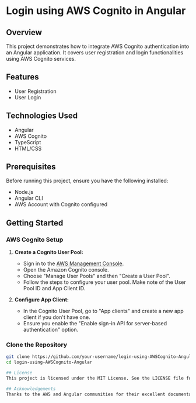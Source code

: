 # Login using AWS Cognito in Angular

## Overview
This project demonstrates how to integrate AWS Cognito authentication into an Angular application. It covers user registration and login functionalities using AWS Cognito services.

## Features
- User Registration
- User Login

## Technologies Used
- Angular
- AWS Cognito
- TypeScript
- HTML/CSS

## Prerequisites
Before running this project, ensure you have the following installed:
- Node.js
- Angular CLI
- AWS Account with Cognito configured

## Getting Started

### AWS Cognito Setup
1. **Create a Cognito User Pool:**
   - Sign in to the [AWS Management Console](https://aws.amazon.com/console/).
   - Open the Amazon Cognito console.
   - Choose "Manage User Pools" and then "Create a User Pool".
   - Follow the steps to configure your user pool. Make note of the User Pool ID and App Client ID.

2. **Configure App Client:**
   - In the Cognito User Pool, go to "App clients" and create a new app client if you don't have one.
   - Ensure you enable the "Enable sign-in API for server-based authentication" option.

### Clone the Repository
```bash
git clone https://github.com/your-username/login-using-AWSCognito-Angular.git
cd login-using-AWSCognito-Angular

## License
This project is licensed under the MIT License. See the LICENSE file for details.

## Acknowledgements
Thanks to the AWS and Angular communities for their excellent documentation and support

